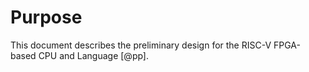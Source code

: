 # Purpose

<!-- Not sure if we need to add any more to this. -->

This document describes the preliminary design for the RISC-V FPGA-based CPU and
Language [@pp].
